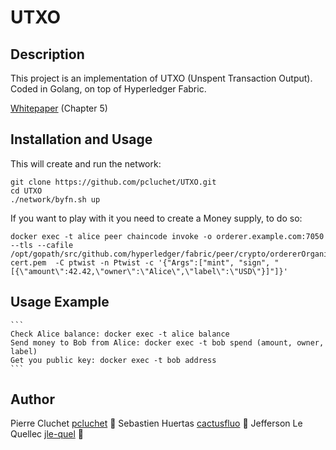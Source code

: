 # UTXO

## Description
This project is an implementation of UTXO (Unspent Transaction Output).
Coded in Golang, on top of Hyperledger Fabric.

[Whitepaper](https://arxiv.org/pdf/1801.10228.pdf) (Chapter 5)

## Installation and Usage

This will create and run the network:

```
git clone https://github.com/pcluchet/UTXO.git
cd UTXO
./network/byfn.sh up
```

If you want to play with it you need to create a Money supply, to do so:

```
docker exec -t alice peer chaincode invoke -o orderer.example.com:7050  --tls --cafile /opt/gopath/src/github.com/hyperledger/fabric/peer/crypto/ordererOrganizations/example.com/orderers/orderer.example.com/msp/tlscacerts/tlsca.example.com-cert.pem  -C ptwist -n Ptwist -c '{"Args":["mint", "sign", "[{\"amount\":42.42,\"owner\":\"Alice\",\"label\":\"USD\"}]"]}'
```

## Usage Example

	```
	Check Alice balance: docker exec -t alice balance
	Send money to Bob from Alice: docker exec -t bob spend (amount, owner, label)
	Get you public key: docker exec -t bob address
	```

## Author
Pierre Cluchet [pcluchet](https://github.com/pcluchet) 🐝
Sebastien Huertas [cactusfluo](https://gitlab.com/cactusfluo) 🦍
Jefferson Le Quellec [jle-quel](https://github.com/jle-quel) 🐜